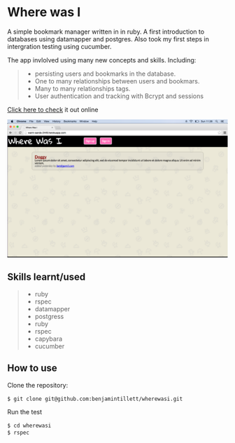 
Where was I
====================


A simple bookmark manager written in in ruby. A first introduction to databases using datamapper and postgres. Also took my first steps in intergration testing using cucumber.

The app invlolved using many new concepts and skills. Including:
> *	 persisting users and bookmarks in the database.
> *  One to many relationships between users and bookmars. 
> *  Many to many relationships tags.  
> *  User authentication and tracking with Bcrypt and sessions


[Click here to check]() it out online

![Screenshot of game](screenshot.png)


Skills learnt/used
-----------------
> * ruby  
> * rspec
> * datamapper
> * postgress
> * ruby  
> * rspec
> * capybara
> * cucumber

How to use
----------

Clone the repository:

```shell 
$ git clone git@github.com:benjamintillett/wherewasi.git

```
Run the test

```shell 
$ cd wherewasi
$ rspec
```


